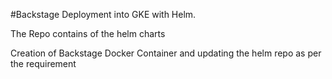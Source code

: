 # Backstage Deployment into GKE with Helm.


The Repo contains of the helm charts


Creation of Backstage Docker Container and updating the helm repo as per the requirement
 
 
